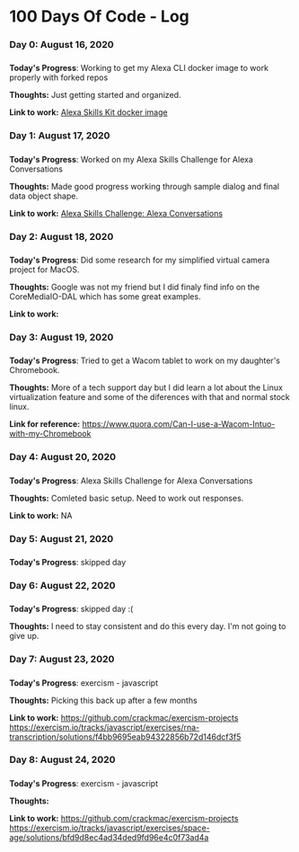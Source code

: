 # 100 Days Of Code - Log

### Day 0: August 16, 2020
##### 

**Today's Progress**: Working to get my Alexa CLI docker image to work properly with forked repos

**Thoughts:** Just getting started and organized.

**Link to work:** [Alexa Skills Kit docker image](https://github.com/crackmac/alexa-skills-kit)

### Day 1: August 17, 2020
##### 

**Today's Progress**: Worked on my Alexa Skills Challenge for Alexa Conversations 

**Thoughts:** Made good progress working through sample dialog and final data object shape.

**Link to work:** [Alexa Skills Challenge: Alexa Conversations](https://alexaconversations.devpost.com/)

### Day 2: August 18, 2020
##### 

**Today's Progress**: Did some research for my simplified virtual camera project for MacOS.

**Thoughts:** Google was not my friend but I did finaly find info on the CoreMediaIO-DAL which has some great examples.

**Link to work:** 

### Day 3: August 19, 2020
##### 

**Today's Progress**: Tried to get a Wacom tablet to work on my daughter's Chromebook. 

**Thoughts:** More of a tech support day but I did learn a lot about the Linux virtualization feature and some of the diferences with that and normal stock linux.

**Link for reference:** 
https://www.quora.com/Can-I-use-a-Wacom-Intuo-with-my-Chromebook

### Day 4: August 20, 2020
##### 

**Today's Progress**: Alexa Skills Challenge for Alexa Conversations

**Thoughts:** Comleted basic setup. Need to work out responses.

**Link to work:** NA

### Day 5: August 21, 2020
##### 

**Today's Progress**: skipped day

### Day 6: August 22, 2020
##### 

**Today's Progress**: skipped day :(

**Thoughts:** I need to stay consistent and do this every day. I'm not going to give up.

### Day 7: August 23, 2020
##### 

**Today's Progress**: exercism - javascript

**Thoughts:** Picking this back up after a few months

**Link to work:** 
https://github.com/crackmac/exercism-projects
https://exercism.io/tracks/javascript/exercises/rna-transcription/solutions/f4bb9695eab94322856b72d146dcf3f5

### Day 8: August 24, 2020
##### 

**Today's Progress**: exercism - javascript

**Thoughts:** 

**Link to work:** 
https://github.com/crackmac/exercism-projects
https://exercism.io/tracks/javascript/exercises/space-age/solutions/bfd9d8ec4ad34ded9fd96e4c0f73ad4a